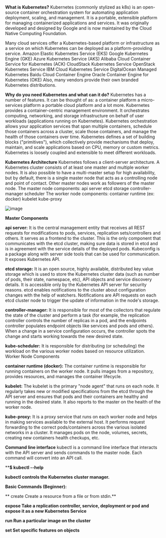 **What is Kubernetes?**
Kubernetes (commonly stylized as k8s) is an open-source container orchestration system for automating application deployment, scaling, and management.
It is a portable, extensible platform for managing containerized applications and services.
It was originally developed and designed by Google and is now maintained by the Cloud Native Computing Foundation.

Many cloud services offer a Kubernetes-based platform or infrastructure as a service on which Kubernetes can be deployed as a platform-providing service.
Amazon Elastic Kubernetes Service (EKS)
Google Kubernetes Engine (GKE)
Azure Kubernetes Service (AKS)
Alibaba Cloud Container Service for Kubernetes (ACK)
CloudStack Kubernetes Service
OpenStack Kubernetes Service
IBM Cloud Kubernetes Service
DigitalOcean Managed Kubernetes
Baidu Cloud Container Engine
Oracle Container Engine for Kubernetes (OKE)
Also, many vendors provide their own branded Kubernetes distributions.

**Why do you need Kubernetes and what can it do?**
Kubernetes has a number of features. It can be thought of as:
a container platform
a micro-services platform
a portable cloud platform and a lot more.
Kubernetes provides a container-centric management environment.
It orchestrates computing, networking, and storage infrastructure on behalf of user workloads (applications running on Kubernetes).
Kubernetes orchestration allows your application services that span multiple containers, schedule those containers across a cluster, scale those containers, and manage the health of those containers over time.
Kubernetes defines a set of building blocks ("primitives"), which collectively provide mechanisms that deploy, maintain, and scale applications based on CPU, memory or custom metrics.
Kubernetes is loosely coupled and extensible to meet different workloads.

**Kubernetes Architecture**
Kubernetes follows a client-server architecture. A Kubernetes cluster consists of at least one master and multiple worker nodes.
It is also possible to have a multi-master setup for high availability, but by default, there is a single master node that acts as a controlling node and point of contact.
Other master nodes work as followers of the master node.
The master node components:
api server
etcd storage
controller-manager
scheduler
The worker node components:
container runtime (ex: docker)
kubelet
kube-proxy

![image](https://github.com/kunalshrivastavapune25/my-notes/assets/118747883/220d1da6-19d9-4116-8741-c89c49e7e2c1)


**Master Components**

**api server:**
It is the central management entity that receives all REST requests for modifications to pods, services, replication sets/controllers and others.
It serves as a frontend to the cluster.
This is the only component that communicates with the etcd cluster, making sure data is stored in etcd and is in agreement with the service details of the deployed pods.
Kubeconfig is a package along with server side tools that can be used for communication. It exposes Kubernetes API.

**etcd storage:**
It is an open source, highly available, distributed key value storage which is used to store the Kubernetes cluster data (such as number of pods, their state, namespace, etc), API objects and service discovery details.
It is accessible only by the Kubernetes API server for security reasons. etcd enables notifications to the cluster about configuration changes with the help of watchers.
Notifications are API requests on each etcd cluster node to trigger the update of information in the node's storage.

**controller-manager:**
It is responsible for most of the collectors that regulate the state of the cluster and perform a task (for example, the replication controller controls the number of replicas in a pod, and the endpoints controller populates endpoint objects like services and pods and others).
When a change in a service configuration occurs, the controller spots the change and starts working towards the new desired state.

**kube-scheduler:**
It is responsible for distributing (or scheduling) the workload on the various worker nodes based on resource utilization.
Worker Node Components

**container runtime (docker):**
The container runtime is responsible for running containers on the worker node.
It pulls images from a repository, provides resources, and manages the container lifecycle.

**kubelet:**
The kubelet is the primary "node agent" that runs on each node. It regularly takes new or modified specifications from the etcd through the API server and ensures that pods and their containers are healthy and running in the desired state.
It also reports to the master on the health of the worker node.

**kube-proxy:**
It is a proxy service that runs on each worker node and helps in making services available to the external host.
It performs request forwarding to the correct pods/containers across the various isolated networks in a cluster.
It manages pods on the node, volumes, secrets, creating new containers health checkups, etc.

**Command line interface**
kubectl is a command line interface that interacts with the API server and sends commands to the master node. Each command will convert into an API call.

****$ kubectl --help**

**kubectl controls the Kubernetes cluster manager.**

**Basic Commands (Beginner):**

**  create         Create a resource from a file or from stdin.**

  **expose         Take a replication controller, service, deployment or pod and expose it as a new Kubernetes Service**
  
  **run            Run a particular image on the cluster**
  
  **set            Set specific features on objects**

